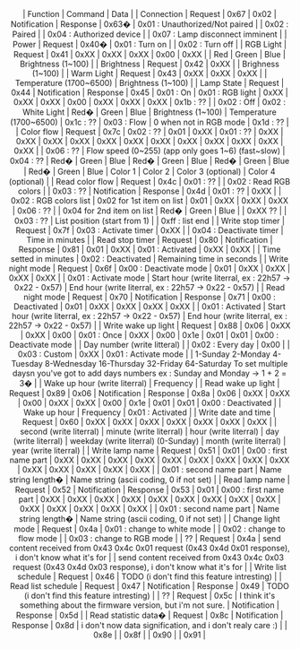 <div id="protocole_6559" x:publishsource="Excel" align="center">

<colgroup><col style="mso-width-source:userset;mso-width-alt:731;width:15pt" width="20"> <col style="mso-width-source:userset;mso-width-alt:4059;width:83pt" width="111"> <col style="mso-width-source:userset;mso-width-alt:2669;width:55pt" width="73"> <col class="xl636559" style="mso-width-source:userset;mso-width-alt:
 1792;width:37pt" width="49"> <col class="xl636559" style="mso-width-source:userset;mso-width-alt:
 8265;width:170pt" width="226"> <col style="mso-width-source:userset;mso-width-alt:6144;width:126pt" width="168"> <col style="mso-width-source:userset;mso-width-alt:6436;width:132pt" width="176"> <col style="mso-width-source:userset;mso-width-alt:3840;width:79pt" width="105"> <col style="mso-width-source:userset;mso-width-alt:4498;width:92pt" width="123"> <col style="mso-width-source:userset;mso-width-alt:4352;width:89pt" width="119"> <col style="mso-width-source:userset;mso-width-alt:4425;width:91pt" width="121"> <col style="mso-width-source:userset;mso-width-alt:2998;
 width:62pt" span="2" width="82"> <col style="mso-width-source:userset;mso-width-alt:3291;width:68pt" width="90"> <col style="mso-width-source:userset;mso-width-alt:5924;width:122pt" width="162"> <col style="mso-width-source:userset;mso-width-alt:1645;width:34pt" width="45"> <col style="mso-width-source:userset;mso-width-alt:2450;width:50pt" width="67"> <col style="mso-width-source:userset;mso-width-alt:1645;
 width:34pt" span="3" width="45"></colgroup>
| Function | Command | Data |
| Connection | Request | 0x67 | 0x02 |
 Notification | Response | 0x63<span style="mso-spacerun:yes">�</span> | 0x01<font class="font06559"> : Unauthorized/Not paired</font> |
| 0x02<font class="font06559"> : Paired</font> |
| 0x04<font class="font06559"> : Authorized device</font> |
| 0x07<font class="font06559"> : Lamp disconnect imminent</font> |
| Power | Request | 0x40<span style="mso-spacerun:yes">�</span> | 0x01<font class="font06559"> : Turn on</font> |
| 0x02<font class="font06559"> : Turn off</font> |
| RGB Light | Request | 0x41 | 0xXX | 0xXX | 0xXX | 0x00 | 0xXX |
| Red | Green | Blue | Brightness (1~100) |
| Brightness | Request | 0x42 | 0xXX |
| Brighness (1~100) |
| Warm Light | Request | 0x43 | 0xXX | 0xXX | 0xXX |
| Temperature (1700~6500) | Brightness (1~100) |
| Lamp State | Request | 0x44 |
 Notification | Response | 0x45 | 0x01 <font class="font06559">: On</font> | <font class="font56559">0x01</font> <font class="font06559">: RGB light</font> | 0xXX | 0xXX | 0xXX | 0x00 | 0xXX | 0xXX | 0xXX | 0x1b <font class="font06559">: ??</font> |
| 0x02 <font class="font06559">: Off</font> | <font class="font56559">0x02</font> <font class="font06559">: White Light</font> | Red<span style="mso-spacerun:yes">�</span> | Green | Blue | Brightness (1~100) | Temperature (1700~6500) | 0x1c <font class="font06559">: ??</font> |
 <font class="font56559">0x03</font> <font class="font06559">: Flow</font> | 0 when not in RGB mode | 0x1d <font class="font06559">: ??</font> |
| Color flow | Request | 0x7c | 0x02 <font class="font06559">: ??</font> | 0x01 | 0xXX | 0x01 <font class="font06559">: ??</font> | 0xXX | 0xXX | 0xXX | 0xXX | 0xXX | 0xXX | 0xXX | 0xXX | 0xXX | 0xXX | 0xXX | 0xXX |
| 0x06 <font class="font06559">: ??</font> | Flow speed (0~255) (app only goes 1~6) (fast~slow) | 0x04 <font class="font06559">: ??</font> | Red<span style="mso-spacerun:yes">�</span> | Green | Blue | Red<span style="mso-spacerun:yes">�</span> | Green | Blue | Red<span style="mso-spacerun:yes">�</span> | Green | Blue | Red<span style="mso-spacerun:yes">�</span> | Green | Blue |
 Color 1 | Color 2 | Color 3 (optional) | Color 4 (optional) |
| Read color flow | Request | 0x4c | 0x01 <font class="font06559">: ??</font> |
| 0x02 <font class="font06559">: Read RGB colors</font> |
| 0x03 <font class="font06559">: ??</font> |
 Notification | Response | 0x4d | 0x01 <font class="font06559">: ??</font> | 0xXX |
| 0x02 <font class="font06559">: RGB colors list</font> | 0x02 <font class="font06559">for 1st item on list</font> | 0x01 | 0xXX | 0xXX | 0xXX | <font class="font56559">0x06</font> <font class="font06559">: ??</font> |
| <font class="font56559">0x04</font> <font class="font06559">for 2nd item on list</font> | Red<span style="mso-spacerun:yes">�</span> | Green | Blue |
| 0xXX ?? |
| 0x03 <font class="font06559">: ??</font> |
 List position (start from 1) |
| 0xff <font class="font06559">: list end</font> |
| Write stop timer | Request | 0x7f | 0x03 <font class="font06559">: Activate timer</font> | 0xXX |
| 0x04 <font class="font06559">: Deactivate timer</font> | Time in minutes |
| Read stop timer | Request | 0x80 |
 Notification | Response | 0x81 | 0x01 | 0xXX | 0x01 : Activated | 0xXX | 0xXX |
| Time setted in minutes | 0x02 : Deactivated | Remaining time in seconds |
| Write night mode | Request | 0x6f | 0x00 <font class="font06559">: Deactivate mode</font> | 0x01 | 0xXX | 0xXX | 0xXX | 0xXX |
| 0x01 <font class="font06559">: Activate mode</font> | Start hour (write literral, ex : 22h57 -> 0x22 - 0x57) | End hour (write literral, ex : 22h57 -> 0x22 - 0x57) |
| Read night mode | Request | 0x70 |
 Notification | Response | 0x71 | 0x00 <font class="font06559">: Deactivated</font> | 0x01 | 0xXX | 0xXX | 0xXX | 0xXX |
| 0x01 <font class="font06559">: Activated</font> | Start hour (write literral, ex : 22h57 -> 0x22 - 0x57) | End hour (write literral, ex : 22h57 -> 0x22 - 0x57) |
| Write wake up light | Request | 0x88 | 0x06 | 0xXX | 0xXX | 0x00 | 0x01 <font class="font06559">: Once</font> | 0xXX | 0x00 | 0x1e | 0x01 | 0x01 | 0x00 <font class="font06559">: Deactivate mode</font> |
| Day number (write litteral) |
| 0x02 <font class="font06559">: Every day</font> | 0x00 |
| 0x03 <font class="font06559">: Custom</font> | 0xXX | 0x01 <font class="font06559">: Activate mode</font> |
| 1-Sunday 2-Monday 4-Tuesday 8-Wednesday 16-Thursday 32-Friday 64-Saturday To set multiple daysn you've got to add days numbers ex : Sunday and Monday -> 1 + 2 = 3� |
| Wake up hour (write literral) | Frequency |
| Read wake up light | Request | 0x89 | 0x06 |
 Notification | Response | 0x8a | 0x06 | 0xXX | 0xXX | 0x00 | 0xXX | 0xXX | 0x00 | 0x1e | 0x01 | 0x01 | 0x00 <font class="font06559">: Deactivated</font> |
| Wake up hour | Frequency | 0x01 <font class="font06559">: Activated</font> |
| Write date and time | Request | 0x60 | 0xXX | 0xXX | 0xXX | 0xXX | 0xXX | 0xXX | 0xXX |
| second (write literral) | minute (write literral) | hour (write literral) | day (write literral) | weekday (write literral) (0-Sunday) | month (write literral) | year (write literral) |
| Write lamp name | Request | 0x51 | 0x01 | 0x00 <font class="font06559">: first name part</font> | 0xXX | 0xXX | 0xXX | 0xXX | 0xXX | 0xXX | 0xXX | 0xXX | 0xXX | 0xXX | 0xXX | 0xXX | 0xXX | 0xXX |
| 0x01 <font class="font06559">: second name part</font> | Name string length<span style="mso-spacerun:yes">�</span> | Name string (ascii coding, 0 if not set) |
| Read lamp name | Request | 0x52 |
 Notification | Response | 0x53 | 0x01 | 0x00 <font class="font06559">: first name part</font> | 0xXX | 0xXX | 0xXX | 0xXX | 0xXX | 0xXX | 0xXX | 0xXX | 0xXX | 0xXX | 0xXX | 0xXX | 0xXX | 0xXX |
| 0x01 <font class="font06559">: second name part</font> | Name string length<span style="mso-spacerun:yes">�</span> | Name string (ascii coding, 0 if not set) |
| Change light mode | Request | 0x4a | 0x01 <font class="font06559">: change to white mode</font> |
| 0x02 <font class="font06559">: change to flow mode</font> |
| 0x03 <font class="font06559">: change to RGB mode</font> |
| ?? | Request | 0x4a | send content received from <font class="font56559">0x43 0x4c 0x01</font> <font class="font06559">request (</font><font class="font56559">0x43 0x4d 0x01</font> <font class="font06559">response), i don't know what it's for</font> |
| send content received from <font class="font56559">0x43 0x4c 0x03</font> <font class="font06559">request (</font><font class="font56559">0x43 0x4d 0x03</font> <font class="font06559">response), i don't know what it's for</font> |
| Write list schedule | Request | 0x46 | TODO (i don't find this feature intresting) |
| Read list schedule | Request | 0x47 |
 Notification | Response | 0x49 | TODO (i don't find this feature intresting) |
| ?? | Request | 0x5c | I think it's something about the firmware version, but i'm not sure. |
 Notification | Response | 0x5d |
| Read statistic data<span style="mso-spacerun:yes">�</span> | Request | 0x8c |
 Notification | Response | 0x8d | i don't now data signification, and i don't realy care :) |
| 0x8e |
| 0x8f |
| 0x90 |
| 0x91 |

</div>
